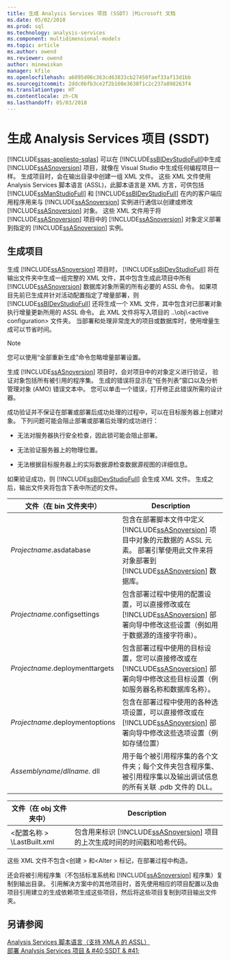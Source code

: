 ```yaml
---
title: 生成 Analysis Services 项目 (SSDT) |Microsoft 文档
ms.date: 05/02/2018
ms.prod: sql
ms.technology: analysis-services
ms.component: multidimensional-models
ms.topic: article
ms.author: owend
ms.reviewer: owend
author: minewiskan
manager: kfile
ms.openlocfilehash: a6895d06c363cd63833cb27450faef33af13d1bb
ms.sourcegitcommit: 2ddc0bfb3ce2f2b160e3638f1c2c237a898263f4
ms.translationtype: HT
ms.contentlocale: zh-CN
ms.lasthandoff: 05/03/2018
---
```

# <a name="build-analysis-services-projects-ssdt"></a>生成 Analysis Services 项目 (SSDT)
[!INCLUDE[ssas-appliesto-sqlas](../../includes/ssas-appliesto-sqlas.md)]
  可以在 [!INCLUDE[ssBIDevStudioFull](../../includes/ssbidevstudiofull-md.md)]中生成 [!INCLUDE[ssASnoversion](../../includes/ssasnoversion-md.md)] 项目，就像在 Visual Studio 中生成任何编程项目一样。 生成项目时，会在输出目录中创建一组 XML 文件。 这些 XML 文件使用 Analysis Services 脚本语言 (ASSL)，此脚本语言是 XML 方言，可供包括 [!INCLUDE[ssManStudioFull](../../includes/ssmanstudiofull-md.md)] 和 [!INCLUDE[ssBIDevStudioFull](../../includes/ssbidevstudiofull-md.md)] 在内的客户端应用程序用来与 [!INCLUDE[ssASnoversion](../../includes/ssasnoversion-md.md)] 实例进行通信以创建或修改 [!INCLUDE[ssASnoversion](../../includes/ssasnoversion-md.md)] 对象。 这些 XML 文件用于将 [!INCLUDE[ssASnoversion](../../includes/ssasnoversion-md.md)] 项目中的 [!INCLUDE[ssASnoversion](../../includes/ssasnoversion-md.md)] 对象定义部署到指定的 [!INCLUDE[ssASnoversion](../../includes/ssasnoversion-md.md)] 实例。  
  
## <a name="building-a-project"></a>生成项目  
 生成 [!INCLUDE[ssASnoversion](../../includes/ssasnoversion-md.md)] 项目时， [!INCLUDE[ssBIDevStudioFull](../../includes/ssbidevstudiofull-md.md)] 将在输出文件夹中生成一组完整的 XML 文件，其中包含生成此项目中所有 [!INCLUDE[ssASnoversion](../../includes/ssasnoversion-md.md)] 数据库对象所需的所有必要的 ASSL 命令。 如果项目先前已生成并针对活动配置指定了增量部署，则 [!INCLUDE[ssBIDevStudioFull](../../includes/ssbidevstudiofull-md.md)] 还将生成一个 XML 文件，其中包含对已部署对象执行增量更新所用的 ASSL 命令。 此 XML 文件将写入项目的 ..\obj\\<active configuration\> 文件夹。 当部署和处理非常庞大的项目或数据库时，使用增量生成可以节省时间。  
  
> [!NOTE]  
>  您可以使用“全部重新生成”命令忽略增量部署设置。  
  
 生成 [!INCLUDE[ssASnoversion](../../includes/ssasnoversion-md.md)] 项目时，会对项目中的对象定义进行验证， 验证对象包括所有被引用的程序集。 生成的错误将显示在“任务列表”窗口以及分析管理对象 (AMO) 错误文本中。 您可以单击一个错误，打开修正此错误所需的设计器。  
  
 成功验证并不保证在部署或部署后成功处理的过程中，可以在目标服务器上创建对象。 下列问题可能会阻止部署或部署后处理的成功进行：  
  
-   无法对服务器执行安全检查，因此锁可能会阻止部署。  
  
-   无法验证服务器上的物理位置。  
  
-   无法根据目标服务器上的实际数据源检查数据源视图的详细信息。  
  
 如果验证成功，则 [!INCLUDE[ssBIDevStudioFull](../../includes/ssbidevstudiofull-md.md)] 会生成 XML 文件。 生成之后，输出文件夹将包含下表中所述的文件。  
  
|文件（在 bin 文件夹中）|Description|  
|-----------------------------|-----------------|  
|*Projectname*.asdatabase|包含在部署脚本文件中定义 [!INCLUDE[ssASnoversion](../../includes/ssasnoversion-md.md)] 项目中对象的元数据的 ASSL 元素。 部署引擎使用此文件来将对象部署到 [!INCLUDE[ssASnoversion](../../includes/ssasnoversion-md.md)] 数据库。|  
|*Projectname*.configsettings|包含部署过程中使用的配置设置，可以直接修改或在 [!INCLUDE[ssASnoversion](../../includes/ssasnoversion-md.md)] 部署向导中修改这些设置（例如用于数据源的连接字符串）。|  
|*Projectname*.deploymenttargets|包含部署过程中使用的目标设置，您可以直接修改或在 [!INCLUDE[ssASnoversion](../../includes/ssasnoversion-md.md)] 部署向导中修改这些目标设置（例如服务器名称和数据库名称）。|  
|*Projectname*.deploymentoptions|包含在部署过程中使用的各种选项设置，可以直接修改或在 [!INCLUDE[ssASnoversion](../../includes/ssasnoversion-md.md)] 部署向导中修改这些选项设置（例如存储位置）|  
|*Assemblyname*/*dllname.* dll|用于每个被引用程序集的各个文件夹；每个文件夹包含程序集、被引用程序集以及输出调试信息的所有关联 .pdb 文件的 DLL。|  
  
|文件（在 obj 文件夹中）|Description|  
|-----------------------------|-----------------|  
|\<配置名称 > \LastBuilt.xml|包含用来标识 [!INCLUDE[ssASnoversion](../../includes/ssasnoversion-md.md)] 项目的上次生成时间的时间戳和哈希代码。|  
  
 这些 XML 文件不包含\<创建 > 和\<Alter > 标记，在部署过程中构造。  
  
 还会将被引用程序集（不包括标准系统和 [!INCLUDE[ssASnoversion](../../includes/ssasnoversion-md.md)] 程序集）复制到输出目录。 引用解决方案中的其他项目时，首先使用相应的项目配置以及由项目引用建立的生成依赖项生成这些项目，然后将这些项目复制到项目输出文件夹。  
  
## <a name="see-also"></a>另请参阅  
 [Analysis Services 脚本语言（支持 XMLA 的 ASSL）](../../analysis-services/scripting/analysis-services-scripting-language-assl-for-xmla.md)   
 [部署 Analysis Services 项目 & #40;SSDT & #41;](../../analysis-services/multidimensional-models/deploy-analysis-services-projects-ssdt.md)  
  
  
